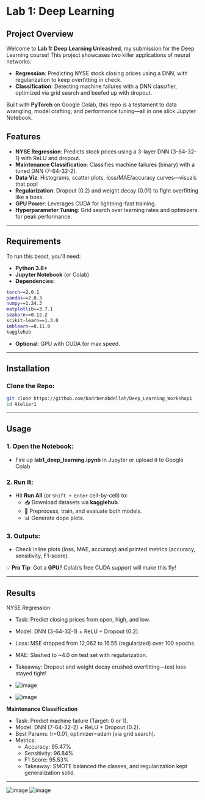 # Lab 1: Deep Learning 

## Project Overview

Welcome to **Lab 1: Deep Learning Unleashed**, my submission for the Deep Learning course! This project showcases two killer applications of neural networks:

- **Regression**: Predicting NYSE stock closing prices using a DNN, with regularization to keep overfitting in check.
- **Classification**: Detecting machine failures with a DNN classifier, optimized via grid search and beefed up with dropout.

Built with **PyTorch** on Google Colab, this repo is a testament to data wrangling, model crafting, and performance tuning—all in one slick Jupyter Notebook.

## Features

-  **NYSE Regression**: Predicts stock prices using a 3-layer DNN (3-64-32-1) with ReLU and dropout.
-  **Maintenance Classification**: Classifies machine failures (binary) with a tuned DNN (7-64-32-2).
-  **Data Viz**: Histograms, scatter plots, loss/MAE/accuracy curves—visuals that pop!
-  **Regularization**: Dropout (0.2) and weight decay (0.01) to fight overfitting like a boss.
-  **GPU Power**: Leverages CUDA for lightning-fast training.
-  **Hyperparameter Tuning**: Grid search over learning rates and optimizers for peak performance.

---

## Requirements

To run this beast, you'll need:

- **Python 3.8+**
- **Jupyter Notebook** (or Colab)
- **Dependencies:**

```bash
torch==2.0.1
pandas==2.0.3
numpy==1.24.3
matplotlib==3.7.1
seaborn==0.12.2
scikit-learn==1.3.0
imblearn==0.11.0
kagglehub
```

- **Optional**: GPU with CUDA for max speed.

---

##  Installation

### Clone the Repo:
```bash
git clone https://github.com/badrbenabdellah/Deep_Learning_Workshop1
cd Atelier1
```


---

## Usage

### 1. Open the Notebook:
- Fire up **lab1_deep_learning.ipynb** in Jupyter or upload it to Google Colab
### 2. Run It:
- Hit **Run All** (or `Shift + Enter` cell-by-cell) to:
  - 📥 Download datasets via **kagglehub**.
  - 🔄 Preprocess, train, and evaluate both models.
  - 📊 Generate dope plots.

### 3. Outputs:
- Check inline plots (loss, MAE, accuracy) and printed metrics (accuracy, sensitivity, F1-score).

💡 **Pro Tip**: Got a **GPU**? Colab’s free CUDA support will make this fly!

---

## Results

NYSE Regression
 -  Task: Predict closing prices from open, high, and low.
 -  Model: DNN (3-64-32-1) + ReLU + Dropout (0.2).
 -  Loss: MSE dropped from 12,062 to 16.55 (regularized) over 100 epochs.
 -  MAE: Slashed to ~4.0 on test set with regularization.
 -  Takeaway: Dropout and weight decay crushed overfitting—test loss stayed tight!

 -  ![image](https://github.com/user-attachments/assets/d872078c-079d-4395-b087-6729ec6cad7b)
 -  ![image](https://github.com/user-attachments/assets/aa8f28f4-413a-484f-bb4c-1becc7ecce3c)


**Maintenance Classification**   
 -  Task: Predict machine failure (Target: 0 or 1).
 -  Model: DNN (7-64-32-2) + ReLU + Dropout (0.2).
 -  Best Params: lr=0.01, optimizer=adam (via grid search).
 -  Metrics:
     -  Accuracy: 95.47%
     -  Sensitivity: 96.84%
     -  F1 Score: 95.53%
     -  Takeaway: SMOTE balanced the classes, and regularization kept generalization solid.

---

![image](https://github.com/user-attachments/assets/06f376ce-3400-4a65-98d6-383328777911)
![image](https://github.com/user-attachments/assets/c7200d08-373c-43d9-be76-b6de19a15ec0)

